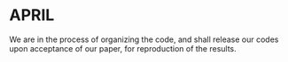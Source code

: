 # APRIL

We are in the process of organizing the code, and shall release our codes upon acceptance of our paper, for reproduction of the results.
